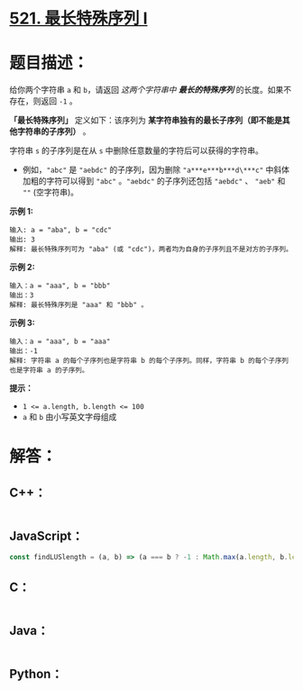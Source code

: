 # [521. 最长特殊序列 Ⅰ](https://leetcode-cn.com/problems/longest-uncommon-subsequence-i/)

# 题目描述：

给你两个字符串 `a` 和 `b`，请返回 *这两个字符串中 **最长的特殊序列*** 的长度。如果不存在，则返回 `-1` 。

**「最长特殊序列」** 定义如下：该序列为 **某字符串独有的最长子序列（即不能是其他字符串的子序列）** 。

字符串 `s` 的子序列是在从 `s` 中删除任意数量的字符后可以获得的字符串。

- 例如，`"abc"` 是 `"aebdc"` 的子序列，因为删除 `"a***e***b***d\***c"` 中斜体加粗的字符可以得到 `"abc"` 。`"aebdc"` 的子序列还包括 `"aebdc"` 、 `"aeb"` 和 `""` (空字符串)。



**示例 1:**

```
输入: a = "aba", b = "cdc"
输出: 3
解释: 最长特殊序列可为 "aba" (或 "cdc")，两者均为自身的子序列且不是对方的子序列。
```

**示例 2:**

```
输入：a = "aaa", b = "bbb"
输出：3
解释: 最长特殊序列是 "aaa" 和 "bbb" 。
```

**示例 3:**

```
输入：a = "aaa", b = "aaa"
输出：-1
解释: 字符串 a 的每个子序列也是字符串 b 的每个子序列。同样，字符串 b 的每个子序列也是字符串 a 的子序列。
```

**提示：**

- `1 <= a.length, b.length <= 100`
- `a` 和 `b` 由小写英文字母组成




# 解答：

## C++：

```cpp

```

## JavaScript：

```JavaScript
const findLUSlength = (a, b) => (a === b ? -1 : Math.max(a.length, b.length));
```

## C：

```c

```

## Java：

```java

```

## Python：

```python

```

